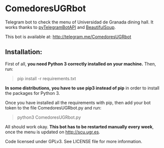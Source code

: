 # ComedoresUGRbot
Telegram bot to check the menu of Universidad de Granada dining hall. It works
thanks to <a href="https://github.com/eternnoir/pyTelegramBotAPI/">pyTelegramBotAPI</a>
and <a href="http://www.crummy.com/software/BeautifulSoup/">BeautifulSoup</a>.

This bot is available at: http://telegram.me/ComedoresUGRbot

## Installation:

First of all, **you need Python 3 correctly installed on your machine.** Then, run:

> pip install -r requirements.txt

**In some distributions, you have to use pip3 instead of pip** in order to install the packages for Python 3.

Once you have installed all the requirements with pip, then add your bot token to the file ComedoresUGRbot.py and run:

> python3 ComedoresUGRbot.py

All should work okay. **This bot has to be restarted manually every week**, once
the menu is updated on http://scu.ugr.es.

Code licensed under GPLv3. See LICENSE file for more information.
